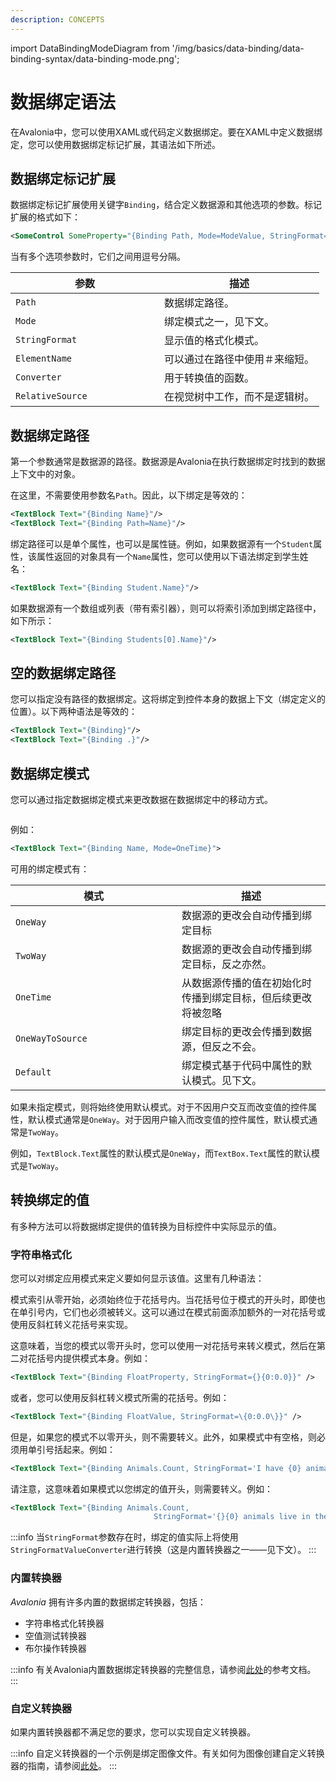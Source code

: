 ```yaml
---
description: CONCEPTS
---
```


import DataBindingModeDiagram from '/img/basics/data-binding/data-binding-syntax/data-binding-mode.png';

# 数据绑定语法

在Avalonia中，您可以使用XAML或代码定义数据绑定。要在XAML中定义数据绑定，您可以使用数据绑定标记扩展，其语法如下所述。

## 数据绑定标记扩展

数据绑定标记扩展使用关键字`Binding`，结合定义数据源和其他选项的参数。标记扩展的格式如下：

```xml
<SomeControl SomeProperty="{Binding Path, Mode=ModeValue, StringFormat=Pattern}" />
```

当有多个选项参数时，它们之间用逗号分隔。

<table><thead><tr><th width="222">参数</th><th>描述</th></tr></thead><tbody><tr><td><code>Path</code></td><td>数据绑定路径。</td></tr><tr><td><code>Mode</code></td><td>绑定模式之一，见下文。</td></tr><tr><td><code>StringFormat</code></td><td>显示值的格式化模式。</td></tr><tr><td><code>ElementName</code></td><td>可以通过在路径中使用＃来缩短。</td></tr><tr><td><code>Converter</code></td><td>用于转换值的函数。</td></tr><tr><td><code>RelativeSource</code></td><td>在视觉树中工作，而不是逻辑树。</td></tr></tbody></table>

## 数据绑定路径

第一个参数通常是数据源的路径。数据源是Avalonia在执行数据绑定时找到的数据上下文中的对象。

在这里，不需要使用参数名`Path`。因此，以下绑定是等效的：

```xml
<TextBlock Text="{Binding Name}"/>
<TextBlock Text="{Binding Path=Name}"/>
```

绑定路径可以是单个属性，也可以是属性链。例如，如果数据源有一个`Student`属性，该属性返回的对象具有一个`Name`属性，您可以使用以下语法绑定到学生姓名：

```xml
<TextBlock Text="{Binding Student.Name}"/>
```

如果数据源有一个数组或列表（带有索引器），则可以将索引添加到绑定路径中，如下所示：

```xml
<TextBlock Text="{Binding Students[0].Name}"/>
```

## 空的数据绑定路径

您可以指定没有路径的数据绑定。这将绑定到控件本身的数据上下文（绑定定义的位置）。以下两种语法是等效的：

```xml
<TextBlock Text="{Binding}"/>
<TextBlock Text="{Binding .}"/>
```

## 数据绑定模式

您可以通过指定数据绑定模式来更改数据在数据绑定中的移动方式。

<img src={DataBindingModeDiagram} alt=''/>

例如：

```xml
<TextBlock Text="{Binding Name, Mode=OneTime}">
```

可用的绑定模式有：

<table><thead><tr><th width="250">模式</th><th>描述</th></tr></thead><tbody><tr><td><code>OneWay</code></td><td>数据源的更改会自动传播到绑定目标</td></tr><tr><td><code>TwoWay</code></td><td>数据源的更改会自动传播到绑定目标，反之亦然。</td></tr><tr><td><code>OneTime</code></td><td>从数据源传播的值在初始化时传播到绑定目标，但后续更改将被忽略</td></tr><tr><td><code>OneWayToSource</code></td><td>绑定目标的更改会传播到数据源，但反之不会。</td></tr><tr><td><code>Default</code></td><td>绑定模式基于代码中属性的默认模式。见下文。</td></tr></tbody></table>

如果未指定模式，则将始终使用默认模式。对于不因用户交互而改变值的控件属性，默认模式通常是`OneWay`。对于因用户输入而改变值的控件属性，默认模式通常是`TwoWay`。

例如，`TextBlock.Text`属性的默认模式是`OneWay`，而`TextBox.Text`属性的默认模式是`TwoWay`。

## 转换绑定的值

有多种方法可以将数据绑定提供的值转换为目标控件中实际显示的值。

### 字符串格式化

您可以对绑定应用模式来定义要如何显示该值。这里有几种语法：

模式索引从零开始，必须始终位于花括号内。当花括号位于模式的开头时，即使也在单引号内，它们也必须被转义。这可以通过在模式前面添加额外的一对花括号或使用反斜杠转义花括号来实现。

这意味着，当您的模式以零开头时，您可以使用一对花括号来转义模式，然后在第二对花括号内提供模式本身。例如：

```xml
<TextBlock Text="{Binding FloatProperty, StringFormat={}{0:0.0}}" />
```

或者，您可以使用反斜杠转义模式所需的花括号。例如：

```xml
<TextBlock Text="{Binding FloatValue, StringFormat=\{0:0.0\}}" />
```

但是，如果您的模式不以零开头，则不需要转义。此外，如果模式中有空格，则必须用单引号括起来。例如：

```xml
<TextBlock Text="{Binding Animals.Count, StringFormat='I have {0} animals.'}" />
```

请注意，这意味着如果模式以您绑定的值开头，则需要转义。例如：

```xml
<TextBlock Text="{Binding Animals.Count, 
                                StringFormat='{}{0} animals live in the farm.'}" />
```

:::info
当`StringFormat`参数存在时，绑定的值实际上将使用`StringFormatValueConverter`进行转换（这是内置转换器之一——见下文）。
:::

### 内置转换器

_Avalonia_ 拥有许多内置的数据绑定转换器，包括：

* 字符串格式化转换器
* 空值测试转换器
* 布尔操作转换器

:::info
有关Avalonia内置数据绑定转换器的完整信息，请参阅[此处](../../../reference/built-in-data-binding-converters.md)的参考文档。
:::

### 自定义转换器

如果内置转换器都不满足您的要求，您可以实现自定义转换器。

:::info
自定义转换器的一个示例是绑定图像文件。有关如何为图像创建自定义转换器的指南，请参阅[此处](../../../guides/data-binding/how-to-bind-image-files.md)。
:::


